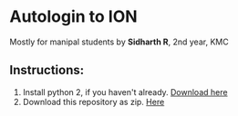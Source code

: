 # **Autologin to ION**
Mostly for manipal students by **Sidharth R**, 2nd year, KMC

## Instructions:
1. Install python 2, if you haven't already. [Download here](https://www.python.org/ftp/python/2.7.12/python-2.7.12.msi)
2. Download this repository as zip. [Here]()
